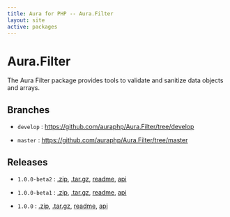 ```yaml
---
title: Aura for PHP -- Aura.Filter
layout: site
active: packages
---
```


Aura.Filter
===========

The Aura Filter package provides tools to validate and sanitize data objects and arrays.

Branches
--------

- `develop` : <https://github.com/auraphp/Aura.Filter/tree/develop>

- `master` : <https://github.com/auraphp/Aura.Filter/tree/master>

Releases
--------

- `1.0.0-beta2` : [.zip](https://github.com/auraphp/Aura.Filter/zipball/1.0.0-beta2), [.tar.gz](https://github.com/auraphp/Aura.Filter/tarball/1.0.0-beta2), [readme](1.0.0-beta2/), [api](1.0.0-beta2/api/)

- `1.0.0-beta1` : [.zip](https://github.com/auraphp/Aura.Filter/zipball/1.0.0-beta1), [.tar.gz](https://github.com/auraphp/Aura.Filter/tarball/1.0.0-beta1), [readme](1.0.0-beta1/), [api](1.0.0-beta1/api/)

- `1.0.0` : [.zip](https://github.com/auraphp/Aura.Filter/zipball/1.0.0), [.tar.gz](https://github.com/auraphp/Aura.Filter/tarball/1.0.0), [readme](1.0.0/), [api](1.0.0/api/)
